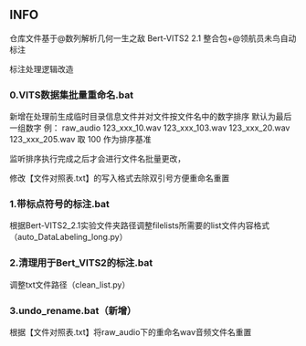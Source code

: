 ## INFO

仓库文件基于@数列解析几何一生之敌 Bert-VITS2 2.1 整合包+@领航员未鸟自动标注

标注处理逻辑改造

### 0.VITS数据集批量重命名.bat

新增在处理前生成临时目录信息文件并对文件按文件名中的数字排序
默认为最后一组数字
例：
raw_audio
    123_xxx_10.wav
    123_xxx_103.wav
    123_xxx_20.wav
    123_xxx_205.wav
取 100 作为排序基准

监听排序执行完成之后才会进行文件名批量更改，

修改【文件对照表.txt】的写入格式去除双引号方便重命名重置

### 1.带标点符号的标注.bat

根据Bert-VITS2_2.1实验文件夹路径调整filelists所需要的list文件内容格式（auto_DataLabeling_long.py）

### 2.清理用于Bert_VITS2的标注.bat

调整txt文件路径（clean_list.py）

### 3.undo_rename.bat（新增）

根据【文件对照表.txt】将raw_audio下的重命名wav音频文件名重置
